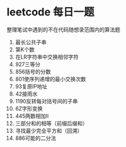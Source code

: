 # leetcode 每日一题
整理笔试中遇到的不在代码随想录范围内的算法题

1. 最长公共子串
2. 第K个数
3. 在LR字符串中交换相邻字符
4. 927三等分
5. 856括号的分数
6. 801使序列递增的最小交换次数
7. 93复原IP地址
8. 42接雨水
9. 1190反转每对括号间的子串
10. 6Z字形变换
11. 445两数相加II
12. 三部分和的相等（前缀后缀和）
13. 寻找最少完全平方和（回溯）
14. 886可能的二分法
